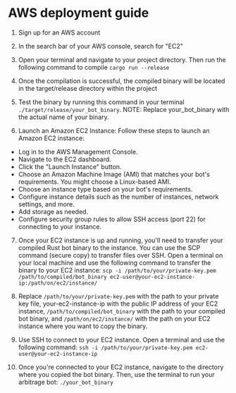 # AWS deployment guide

1. Sign up for an AWS account 

2. In the search bar of your AWS console, search for "EC2"

3. Open your terminal and navigate to your project directory. Then run the following command to compile `cargo run --release`

4. Once the compilation is successful, the compiled binary will be located in the target/release directory within the project

5. Test the binary by running this command in your terminal `./target/release/your_bot_binary`.
NOTE: Replace your_bot_binary with the actual name of your binary.

6. Launch an Amazon EC2 Instance:
Follow these steps to launch an Amazon EC2 instance:

- Log in to the AWS Management Console.
- Navigate to the EC2 dashboard.
- Click the "Launch Instance" button.
- Choose an Amazon Machine Image (AMI) that matches your bot's requirements. You might choose a Linux-based AMI.
- Choose an instance type based on your bot's requirements.
- Configure instance details such as the number of instances, network settings, and more.
- Add storage as needed.
- Configure security group rules to allow SSH access (port 22) for connecting to your instance.

7. Once your EC2 instance is up and running, you'll need to transfer your compiled Rust bot binary to the instance. You can use the SCP command (secure copy) to transfer files over SSH. Open a terminal on your local machine and use the following command to transfer the binary to your EC2 instance: `scp -i /path/to/your/private-key.pem /path/to/compiled/bot_binary ec2-user@your-ec2-instance-ip:/path/on/ec2/instance/` 

8. Replace `/path/to/your/private-key.pem` with the path to your private key file, your-ec2-instance-ip with the public IP address of your EC2 instance, `/path/to/compiled/bot_binary` with the path to your compiled bot binary, and `/path/on/ec2/instance/` with the path on your EC2 instance where you want to copy the binary.

9. Use SSH to connect to your EC2 instance. Open a terminal and use the following command: `ssh -i /path/to/your/private-key.pem ec2-user@your-ec2-instance-ip`

10. Once you're connected to your EC2 instance, navigate to the directory where you copied the bot binary. Then, use the terminal to run your arbitrage bot: `./your_bot_binary`

